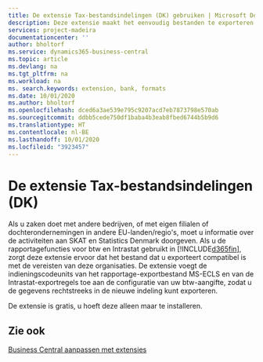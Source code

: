 ```yaml
---
title: De extensie Tax-bestandsindelingen (DK) gebruiken | Microsoft Docs
description: Deze extensie maakt het eenvoudig bestanden te exporteren die vooraf zijn ingedeeld om te voldoen aan de vereisten van de bank betreffende elektronische verzendingen.
services: project-madeira
documentationcenter: ''
author: bholtorf
ms.service: dynamics365-business-central
ms.topic: article
ms.devlang: na
ms.tgt_pltfrm: na
ms.workload: na
ms. search.keywords: extension, bank, formats
ms.date: 10/01/2020
ms.author: bholtorf
ms.openlocfilehash: dced6a3ae539e795c9207acd7eb7873798e570ab
ms.sourcegitcommit: ddbb5cede750df1baba4b3eab8fbed6744b5b9d6
ms.translationtype: HT
ms.contentlocale: nl-BE
ms.lasthandoff: 10/01/2020
ms.locfileid: "3923457"
---
```

# <a name="the-tax-file-formats-dk-extension"></a>De extensie Tax-bestandsindelingen (DK)
Als u zaken doet met andere bedrijven, of met eigen filialen of dochterondernemingen in andere EU-landen/regio's, moet u informatie over de activiteiten aan SKAT en Statistics Denmark doorgeven. Als u de rapportagefuncties voor btw en Intrastat gebruikt in [!INCLUDE[d365fin](includes/d365fin_md.md)], zorgt deze extensie ervoor dat het bestand dat u exporteert compatibel is met de vereisten van deze organisaties. De extensie voegt de indieningscodeunits van het rapportage-exportbestand MS-ECLS en van de Intrastat-exportregels toe aan de configuratie van uw btw-aangifte, zodat u de gegevens rechtstreeks in de nieuwe indeling kunt exporteren.

De extensie is gratis, u hoeft deze alleen maar te installeren.

## <a name="see-also"></a>Zie ook
[Business Central aanpassen met extensies](ui-extensions.md)
